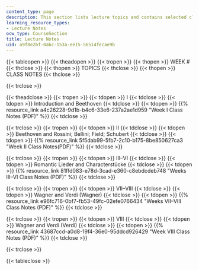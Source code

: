 ```yaml
---
content_type: page
description: This section lists lecture topics and contains selected class notes.
learning_resource_types:
- Lecture Notes
ocw_type: CourseSection
title: Lecture Notes
uid: a9f8e2bf-0abc-153a-ee15-56514fecae9b
---
```


{{< tableopen >}}
{{< theadopen >}}
{{< tropen >}}
{{< thopen >}}
WEEK #
{{< thclose >}}
{{< thopen >}}
TOPICS
{{< thclose >}}
{{< thopen >}}
CLASS NOTES
{{< thclose >}}

{{< trclose >}}

{{< theadclose >}}
{{< tropen >}}
{{< tdopen >}}
I
{{< tdclose >}}
{{< tdopen >}}
Introduction and Beethoven
{{< tdclose >}}
{{< tdopen >}}
{{% resource_link a4c26228-9d1b-b4c6-33e6-237a2ae1d959 "Week I Class Notes (PDF)" %}}
{{< tdclose >}}

{{< trclose >}}
{{< tropen >}}
{{< tdopen >}}
II
{{< tdclose >}}
{{< tdopen >}}
Beethoven and Rossini; Bellini; Field; Schubert
{{< tdclose >}}
{{< tdopen >}}
{{% resource_link 5f5dab99-5fb7-2c10-b175-8be850627ca3 "Week II Class Notes(PDF)" %}}
{{< tdclose >}}

{{< trclose >}}
{{< tropen >}}
{{< tdopen >}}
III–VI
{{< tdclose >}}
{{< tdopen >}}
Romantic Lieder and Characterstücke
{{< tdclose >}}
{{< tdopen >}}
{{% resource_link 81ffd083-e78d-3cad-e360-c8ebdcdeb748 "Weeks III–VI Class Notes (PDF)" %}}
{{< tdclose >}}

{{< trclose >}}
{{< tropen >}}
{{< tdopen >}}
VII–VIII
{{< tdclose >}}
{{< tdopen >}}
Wagner and Verdi (Wagner)
{{< tdclose >}}
{{< tdopen >}}
{{% resource_link e96fc716-0bf7-fb53-49fc-02efe0766434 "Weeks VII–VIII Class Notes (PDF)" %}}
{{< tdclose >}}

{{< trclose >}}
{{< tropen >}}
{{< tdopen >}}
VIII
{{< tdclose >}}
{{< tdopen >}}
Wagner and Verdi (Verdi)
{{< tdclose >}}
{{< tdopen >}}
{{% resource_link 43687ccd-a0d8-19f4-36e0-95ddcd926429 "Week VIII Class Notes (PDF)" %}}
{{< tdclose >}}

{{< trclose >}}

{{< tableclose >}}